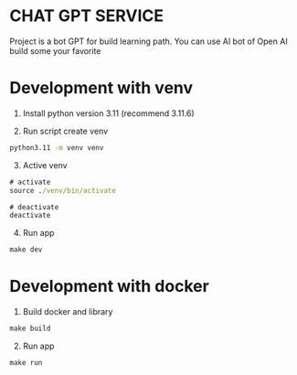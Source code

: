 # CHAT GPT SERVICE
Project is a bot GPT for build learning path.
You can use AI bot of Open AI build some your favorite


# Development with venv
1. Install python version 3.11 (recommend 3.11.6)

2. Run script create venv
```cmd
python3.11 -m venv venv
```
3. Active venv
```cmd
# activate
source ./venv/bin/activate
```
```cmd
# deactivate
deactivate
```

4. Run app
```cmd
make dev
```

# Development with docker
1. Build docker and library
```cmd
make build
```

2. Run app
```cmd
make run
```
